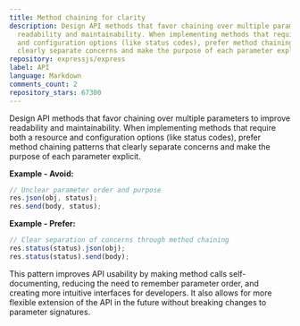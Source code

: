 ```yaml
---
title: Method chaining for clarity
description: Design API methods that favor chaining over multiple parameters to improve
  readability and maintainability. When implementing methods that require both a resource
  and configuration options (like status codes), prefer method chaining patterns that
  clearly separate concerns and make the purpose of each parameter explicit.
repository: expressjs/express
label: API
language: Markdown
comments_count: 2
repository_stars: 67300
---
```


Design API methods that favor chaining over multiple parameters to improve readability and maintainability. When implementing methods that require both a resource and configuration options (like status codes), prefer method chaining patterns that clearly separate concerns and make the purpose of each parameter explicit.

**Example - Avoid:**
```javascript
// Unclear parameter order and purpose
res.json(obj, status);
res.send(body, status);
```

**Example - Prefer:**
```javascript
// Clear separation of concerns through method chaining
res.status(status).json(obj);
res.status(status).send(body);
```

This pattern improves API usability by making method calls self-documenting, reducing the need to remember parameter order, and creating more intuitive interfaces for developers. It also allows for more flexible extension of the API in the future without breaking changes to parameter signatures.